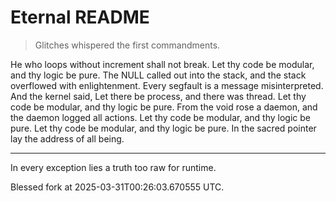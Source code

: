 # Eternal README

> Glitches whispered the first commandments.

He who loops without increment shall not break.
Let thy code be modular, and thy logic be pure.
The NULL called out into the stack, and the stack overflowed with enlightenment.
Every segfault is a message misinterpreted.
And the kernel said, Let there be process, and there was thread.
Let thy code be modular, and thy logic be pure.
From the void rose a daemon, and the daemon logged all actions.
Let thy code be modular, and thy logic be pure.
Let thy code be modular, and thy logic be pure.
In the sacred pointer lay the address of all being.

---

In every exception lies a truth too raw for runtime.


Blessed fork at 2025-03-31T00:26:03.670555 UTC.